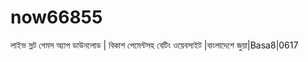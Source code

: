 # now66855
লাইভ স্লট গেমস অ্যাপ ডাউনলোড | বিকাশ পেমেন্টসহ বেটিং ওয়েবসাইট |বাংলাদেশে জুয়া|Basa8|0617 
